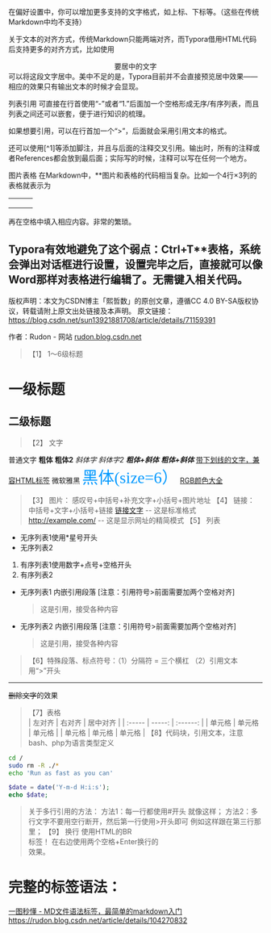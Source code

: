 在偏好设置中，你可以增加更多支持的文字格式，如上标、下标等。（这些在传统Markdown中均不支持）

关于文本的对齐方式，传统Markdown只能两端对齐，而Typora借用HTML代码后支持更多的对齐方式，比如使用


<center>要居中的文字</center>
可以将这段文字居中。美中不足的是，Typora目前并不会直接预览居中效果——相应的效果只有输出文本的时候才会显现。

列表引用
可直接在行首使用“-”或者“1.”后面加一个空格形成无序/有序列表，而且列表之间还可以嵌套，便于进行知识的梳理。

如果想要引用，可以在行首加一个“>”，后面就会采用引用文本的格式。

还可以使用[^1]等添加脚注，并且与后面的注释交叉引用。输出时，所有的注释或者References都会放到最后面；实际写的时候，注释可以写在任何一个地方。

图片表格
在Markdown中，**图片和表格的代码相当复杂。比如一个4行×3列的表格就表示为


|      |      |      |
| ---- | ---- | ---- |
|      |      |      |
|      |      |      |
|      |      |      |
再在空格中填入相应内容。非常的繁琐。

Typora有效地避免了这个弱点：Ctrl+T**表格，系统会弹出对话框进行设置，设置完毕之后，直接就可以像Word那样对表格进行编辑了。无需键入相关代码。
------------------------------------------------
版权声明：本文为CSDN博主「熙哲数」的原创文章，遵循CC 4.0 BY-SA版权协议，转载请附上原文出处链接及本声明。
原文链接：https://blog.csdn.net/sun13921881708/article/details/71159391


作者：Rudon - 网站 [rudon.blog.csdn.net](https://rudon.blog.csdn.net/)

>【1】 1～6级标题 
# 一级标题 #
## 二级标题 ##

>【2】 文字

普通文字
**粗体**
__粗体2__
*斜体字*
_斜体字2_
***粗体+斜体***
___粗体+斜体___
<u>带下划线的文字，兼容HTML标签</u>
<font face="微软雅黑">微软雅黑</font>
<font face="黑体" color="#0099ff" size="6">黑体(size=6）</font>
[RGB颜色大全](https://www.cnblogs.com/yiven/p/7766256.html)

>【3】 图片： 感叹号+中括号+补充文字+小括号+图片地址
>【4】 链接： 中括号+文字+小括号+链接
>[链接文字](https://baidu.com/) -- 这是标准格式
><http://example.com/> -- 这是显示网址的精简模式
>【5】 列表
* 无序列表1使用*星号开头
* 无序列表2
1. 有序列表1使用数字+点号+空格开头
2. 有序列表2
* 无序列表1 内嵌引用段落 [注意：引用符号>前面需要加两个空格对齐]
  
  >这是引用，接受各种内容
* 无序列表2 内嵌引用段落 [注意：引用符号>前面需要加两个空格对齐]
  
  >这是引用，接受各种内容
> 【6】特殊段落、标点符号：（1）分隔符 = 三个横杠 （2）引用文本用“>”开头
---
~~删除文字~~的效果
> 【7】表格  
| 左对齐 | 右对齐 | 居中对齐 |
| :----- | -----: | :------: |
| 单元格 | 单元格 |  单元格  |
| 单元格 | 单元格 |  单元格  |
>【8】代码块，引用文本，注意bash、php为语言类型定义
```bash
cd /
sudo rm -R ./*
echo 'Run as fast as you can'
```
```php
$date = date('Y-m-d H:i:s');
echo $date;
```
>关于多行引用的方法：
>方法1：每一行都使用#开头
>就像这样；
>方法2：多行文字不要用空行断开，然后第一行使用>开头即可
>例如这样跟在第三行那里；
>【9】 换行
>使用HTML的BR<br />标签！
>在右边使用两个空格+Enter换行的  
>效果。
# 完整的标签语法：
[一图秒懂 - MD文件语法标签，最简单的markdown入门](https://rudon.blog.csdn.net/article/details/104270832)
<https://rudon.blog.csdn.net/article/details/104270832>
<br>